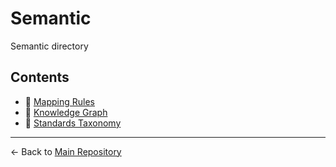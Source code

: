 # Semantic

Semantic directory

## Contents

- 📄 [Mapping Rules](./mapping-rules.yaml)
- 📄 [Knowledge Graph](./knowledge-graph.json)
- 📄 [Standards Taxonomy](./standards-taxonomy.json)

---

← Back to [Main Repository](../../../docs/standards/UNIFIED_STANDARDS.md)
